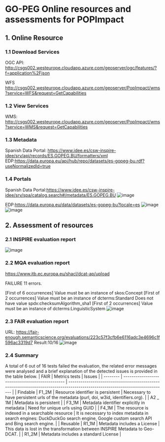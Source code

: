 # GO-PEG Online resources and assessments for POPImpact

## 1. Online Resource
### 1.1 Download Services
OGC API: http://csgs002.westeurope.cloudapp.azure.com/geoserver/ogc/features/?f=application%2Fjson

WFS  http://csgs002.westeurope.cloudapp.azure.com/geoserver/PopImpact/wms?service=WFS&request=GetCapabilities
 ### 1.2 View Services
 WMS: http://csgs002.westeurope.cloudapp.azure.com/geoserver/PopImpact/wms?service=WMS&request=GetCapabilities
 ### 1.3 Metadata
Spanish Data Portal:  https://www.idee.es/csw-inspire-idee/srv/api/records/ES.GOPEG.BU/formatters/xml
EDP:<https://data.europa.eu/api/hub/repo/datasets/es-gopeg-bu.rdf?useNormalizedId=true>
### 1.4 Portals
Spanish Data Portal:https://www.idee.es/csw-inspire-idee/srv/spa/catalog.search#/metadata/ES.GOPEG.BU
![image](https://user-images.githubusercontent.com/94920015/229062531-b6a59dff-48bb-4d69-9836-66369fb9c37a.png)

EDP:https://data.europa.eu/data/datasets/es-gopeg-bu?locale=es
![image](https://user-images.githubusercontent.com/94920015/229059519-c211b473-c54b-4919-8a2e-c56efa6b9e8c.png)
![image](https://user-images.githubusercontent.com/94920015/229059562-10847571-e93b-4884-ba8c-4376226c8e7d.png)
 
## 2. Assessment of resources
### 2.1 INSPIRE evaluation report
![image](https://user-images.githubusercontent.com/94920015/229059701-7d53e202-6b44-4571-acd8-8e3c95fa3a0d.png)

### 2.2 MQA evaluation report
https://www.itb.ec.europa.eu/shacl/dcat-ap/upload

FAILURE  11 errors.

[First of 6 occurrences] Value must be an instance of skos:Concept
[First of 2 occurrences] Value must be an instance of dcterms:Standard
Does not have value spdx:checksumAlgorithm_sha1
[First of 2 occurrences] Value must be an instance of dcterms:LinguisticSystem
![image](https://user-images.githubusercontent.com/94920015/229061944-302d8de4-f0ff-469b-a51d-0debb24fce4b.png)
### 2.3 FAIR evaluation report
URL: <https://fair-enough.semanticscience.org/evaluations/223c57f3cfb6e6116adc3e4696c1f596ac3319d7>
Result:10/16
![image](https://user-images.githubusercontent.com/94920015/229061199-1ca91137-f1ce-47d9-a481-a1b891284e1b.png)
 
### 2.4 Summary
A total of 6 out of 16 tests failed the evaluation, the related error messages were analysed and a brief explanation of the detected issues is provided in the table below.
 | FAIR     | Metrics tests                                    | Issues                                                                                                                          |
| -------- | ------------------------------------------------ | ------------------------------------------------------------------------------------------------------------------------------- |
| Findable | F1_2M                                            | Resource identifier is persistent                                                                                               | Necessary to have persistent urls of the metadata (purl, doi, w3id, identifiers.org). |
| A2 \_ 1M | Metadata is persistent                           |
| F3_1M    | Metadata identifier explicitly in metadata       | Need for unique urls using GUID                                                                                                 |
| F4_1M    | The resource is indexed in a searchable resource | It is necessary to index metadata in search engines: DuckDuckGo search engine, Google custom search API and Bing search engine. |
| Reusable | R1_1M                                            | Metadata includes a License                                                                                                     | This data is lost in the transformation between INSPIRE Metadata to Geo-DCAT. |
| R1_2M    | Metadata includes a standard License             |

